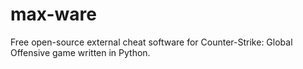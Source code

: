 # max-ware
Free open-source external cheat software for Counter-Strike: Global Offensive game written in Python.
